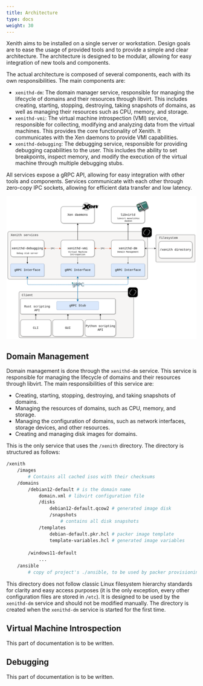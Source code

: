 ```yaml
---
title: Architecture
type: docs
weight: 30
---
```


Xenith aims to be installed on a single server or workstation. Design goals are to ease the usage of provided tools and to provide a simple and clear architecture. The architecture is designed to be modular, allowing for easy integration of new tools and components.

The actual architecture is composed of several components, each with its own responsibilities. The main components are:

- `xenithd-dm`: The domain manager service, responsible for managing the lifecycle of domains and their resources through libvirt. This includes creating, starting, stopping, destroying, taking snapshots of domains, as well as managing their resources such as CPU, memory, and storage.
- `xenithd-vmi`: The virtual machine introspection (VMI) service, responsible for collecting, modifying and analyzing data from the virtual machines. This provides the core functionality of Xenith. It communicates with the Xen daemons to provide VMI capabilities.
- `xenithd-debugging`: The debugging service, responsible for providing debugging capabilities to the user. This includes the ability to set breakpoints, inspect memory, and modify the execution of the virtual machine through multiple debugging stubs.

All services expose a gRPC API, allowing for easy integration with other tools and components. Services communicate with each other through zero-copy IPC sockets, allowing for efficient data transfer and low latency.

![xenith-architecture](./xenith-diagram.drawio.png)

## Domain Management

Domain management is done through the `xenithd-dm` service. This service is responsible for managing the lifecycle of domains and their resources through libvirt. The main responsibilities of this service are:

- Creating, starting, stopping, destroying, and taking snapshots of domains.
- Managing the resources of domains, such as CPU, memory, and storage.
- Managing the configuration of domains, such as network interfaces, storage devices, and other resources.
- Creating and managing disk images for domains.

This is the only service that uses the `/xenith` directory. The directory is structured as follows:

```sh
/xenith
    /images
        # Contains all cached isos with their checksums
    /domains
        /debian12-default # is the domain name
            domain.xml # libvirt configuration file
            /disks
                debian12-default.qcow2 # generated image disk
                /snapshots
                    # contains all disk snapshots
            /templates
                debian-default.pkr.hcl # packer image template
                template-variables.hcl # generated image variables

        /windows11-default
            ...
    /ansible
        # copy of project's ./ansible, to be used by packer provisioning
```

This directory does not follow classic Linux filesystem hierarchy standards for clarity and easy access purposes (it is the only exception, every other configuration files are stored in `/etc`). It is designed to be used by the `xenithd-dm` service and should not be modified manually. The directory is created when the `xenithd-dm` service is started for the first time.

## Virtual Machine Introspection

This part of documentation is to be written.

## Debugging

This part of documentation is to be written.
